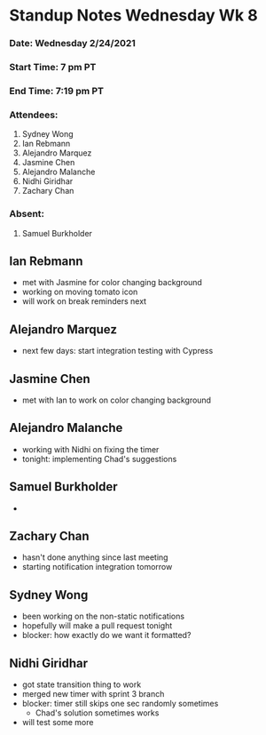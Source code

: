 # Standup Notes Wednesday Wk 8

### Date: Wednesday 2/24/2021

### Start Time: 7 pm PT

### End Time: 7:19 pm PT

### Attendees:

1. Sydney Wong
2. Ian Rebmann
3. Alejandro Marquez
4. Jasmine Chen
5. Alejandro Malanche
6. Nidhi Giridhar
7. Zachary Chan

### Absent:

1. Samuel Burkholder

## Ian Rebmann

- met with Jasmine for color changing background
- working on moving tomato icon
- will work on break reminders next

## Alejandro Marquez

- next few days: start integration testing with Cypress

## Jasmine Chen

- met with Ian to work on color changing background

## Alejandro Malanche

- working with Nidhi on fixing the timer
- tonight: implementing Chad's suggestions

## Samuel Burkholder

-

## Zachary Chan

- hasn't done anything since last meeting
- starting notification integration tomorrow

## Sydney Wong

- been working on the non-static notifications
- hopefully will make a pull request tonight
- blocker: how exactly do we want it formatted?

## Nidhi Giridhar

- got state transition thing to work
- merged new timer with sprint 3 branch
- blocker: timer still skips one sec randomly sometimes
  - Chad's solution sometimes works
- will test some more
